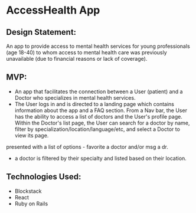 # AccessHealth App

## Design Statement:
An app to provide access to mental health services for young professionals (age 18-40) to whom access to mental health care  was previously unavailable (due to financial reasons or lack of coverage). 

## MVP:
- An app that facilitates the connection between a User (patient) and a Doctor who specializes in mental health services.
- The User logs in and is directed to a landing page which contains information about the app and a FAQ section. From a Nav bar, the User has the ability to access a list of doctors and the User's profile page. Within the Doctor's list page, the User can search for a doctor by name, filter by specialization/location/language/etc, and select a Doctor to view its page. 

presented with a list of options - favorite a doctor and/or msg a dr.
- a doctor is filtered by their specialty and listed based on their location.

## Technologies Used:
- Blockstack
- React
- Ruby on Rails
